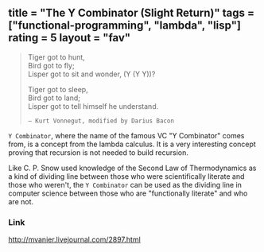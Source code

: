 title = "The Y Combinator (Slight Return)"
tags = ["functional-programming", "lambda", "lisp"]
rating = 5
layout = "fav"
---

> Tiger got to hunt,  
> Bird got to fly;  
> Lisper got to sit and wonder, (Y (Y Y))?  
>   
> Tiger got to sleep,  
> Bird got to land;  
> Lisper got to tell himself he understand.  
>  
>     — Kurt Vonnegut, modified by Darius Bacon

`Y Combinator`, where the name of the famous VC "Y Combinator" comes from, is a
concept from the lambda calculus. It is a very interesting concept proving that
recursion is not needed to build recursion.

Like C. P. Snow  used knowledge of the Second Law of Thermodynamics as a kind
of dividing line between those who were scientifically literate and those who
weren't, the `Y Combinator` can be used as the dividing line in computer science
between those who are "functionally literate" and who are not.

### Link

http://mvanier.livejournal.com/2897.html
